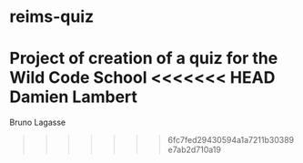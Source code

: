 # reims-quiz
Project of creation of a quiz for the Wild Code School
<<<<<<< HEAD
Damien Lambert
=======

Bruno Lagasse
>>>>>>> 6fc7fed29430594a1a7211b30389e7ab2d710a19
